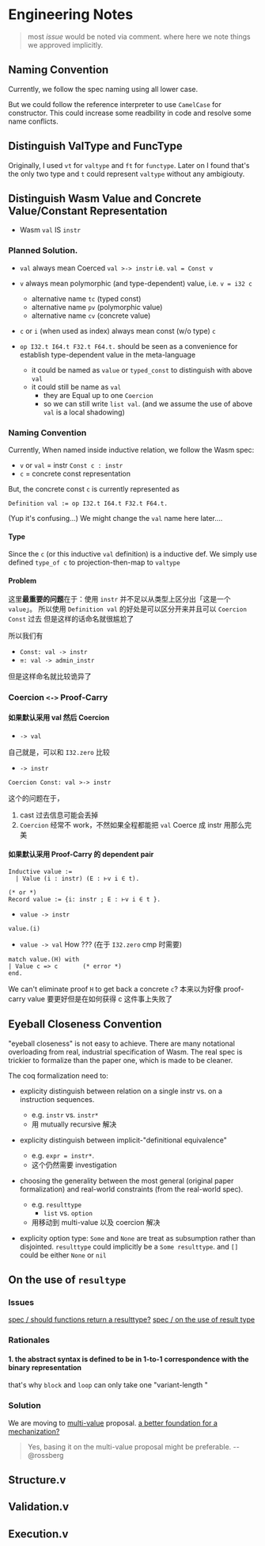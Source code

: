Engineering Notes
=================

> most _issue_ would be noted via comment.
> where here we note things we approved implicitly.


Naming Convention
-----------------

Currently, we follow the spec naming using all lower case.

But we could follow the reference interpreter to use `CamelCase` for constructor.
This could increase some readbility in code and resolve some name conflicts.


Distinguish ValType and FuncType
--------------------------------------------------------

Originally, I used `vt` for `valtype` and `ft` for `functype`.
Later on I found that's the only two type and `t` could represent `valtype` without any ambigiouty.



Distinguish Wasm Value and Concrete Value/Constant Representation
-----------------------------------------------------------------

- Wasm `val` IS `instr`

### Planned Solution.

- `val` always mean Coerced `val >-> instr`  i.e. `val = Const v`
- `v` always mean polymorphic (and type-dependent) value, i.e. `v = i32 c`
  - alternative name `tc` (typed const)
  - alternative name `pv` (polymorphic value)
  - alternative name `cv` (concrete value)
- `c` or `i` (when used as index) always mean const (w/o type) `c`

- `op I32.t I64.t F32.t F64.t.` should be seen as a convenience for establish type-dependent value in the meta-language 
  - it could be named as `value` or `typed_const` to distinguish with above `val`
  - it could still be name as `val` 
    * they are Equal up to one `Coercion`
    * so we can still write `list val`. (and we assume the use of above `val` is a local shadowing)


### Naming Convention

Currently, When named inside inductive relation, we follow the Wasm spec:
- `v` or `val` = instr `Const c : instr`
- `c`          = concrete const representation


But, the concrete const `c` is currently represented as

```coq
Definition val := op I32.t I64.t F32.t F64.t.
```

(Yup it's confusing...) We might change the `val` name here later....

#### Type

Since the `c` (or this inductive `val` definition) is a inductive def.
We simply use defined `type_of c` to projection-then-map to `valtype`

#### Problem

这里**最重要的问题**在于：使用 `instr` 并不足以从类型上区分出「这是一个 `value`」。
所以使用 `Definition val` 的好处是可以区分开来并且可以 `Coercion Const` 过去 
但是这样的话命名就很尴尬了

所以我们有 

- `Const: val -> instr`
- `⇈: val -> admin_instr`

但是这样命名就比较诡异了


### Coercion `<->` Proof-Carry

#### 如果默认采用 val 然后 Coercion

- `-> val`

自己就是，可以和 `I32.zero` 比较

- `-> instr`

`Coercion Const: val >-> instr` 

这个的问题在于，
1. cast 过去信息可能会丢掉
2. `Coercion` 经常不 work，不然如果全程都能把 `val` Coerce 成 instr 用那么完美


#### 如果默认采用 Proof-Carry 的 dependent pair

```coq
Inductive value := 
  | Value (i : instr) (E : ⊢v i ∈ t).

(* or *)
Record value := {i: instr ; E : ⊢v i ∈ t }.
```

- `value -> instr`

```coq
value.(i)
```

- `value -> val`  How ??? (在于 `I32.zero` cmp 时需要)

```coq
match value.(H) with
| Value c => c       (* error *)
end.
```

We can't eliminate proof `H` to get back a concrete `c`?
本来以为好像 proof-carry value 要更好但是在如何获得 c 这件事上失败了



Eyeball Closeness Convention
----------------------------

"eyeball closeness" is not easy to achieve.
There are many notational overloading from real, industrial specification of Wasm.
The real spec is trickier to formalize than the paper one, which is made to be cleaner.

The coq formalization need to:
- explicity distinguish between relation on a single instr vs. on a instruction sequences.
  * e.g. `instr` vs. `instr*`
  * 用 mutually recursive 解决

- explicity distinguish between implicit-"definitional equivalence"
  * e.g. `expr = instr*`.
  * 这个仍然需要 investigation

- choosing the generality between the most general (original paper formalization) and real-world constraints (from the real-world spec).
  * e.g. `resulttype`
    - `list` vs. `option`
  * 用移动到 multi-value 以及 coercion 解决

- explicity option type: `Some` and `None` are treat as subsumption rather than disjointed. `resulttype` could implicitly be a `Some resulttype`. and `[]` could be either `None` or `nil`


On the use of `resultype`
-------------------------

### Issues

[spec / should functions return a resulttype?](https://github.com/WebAssembly/spec/issues/559)
[spec / on the use of result type](https://github.com/WebAssembly/spec/issues/1071)


### Rationales

#### 1. the abstract syntax is defined to be in 1-to-1 correspondence with the binary representation

that's why `block` and `loop` can only take one "variant-length "


### Solution

We are moving to [multi-value](https://github.com/WebAssembly/multi-value) proposal.
[a better foundation for a mechanization?](https://github.com/WebAssembly/multi-value/issues/23)

> Yes, basing it on the multi-value proposal might be preferable.  -- @rossberg




Structure.v
-----------



Validation.v
------------




Execution.v
-----------
